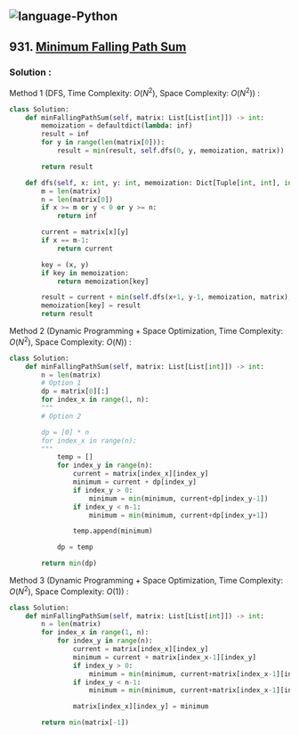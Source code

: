 ![language-Python](https://img.shields.io/badge/Python-ffd43b?style=for-the-badge&logo=PYTHON)
---

## 931. [Minimum Falling Path Sum](https://leetcode.com/problems/minimum-falling-path-sum)

### Solution :

Method 1 (DFS, Time Complexity: $O(N^2)$, Space Complexity: $O(N^2)$) :
```python
class Solution:
    def minFallingPathSum(self, matrix: List[List[int]]) -> int:
        memoization = defaultdict(lambda: inf)
        result = inf
        for y in range(len(matrix[0])):
            result = min(result, self.dfs(0, y, memoization, matrix))

        return result

    def dfs(self, x: int, y: int, memoization: Dict[Tuple[int, int], int], matrix: List[List[int]]) -> int:
        m = len(matrix)
        n = len(matrix[0])
        if x >= m or y < 0 or y >= n:
            return inf

        current = matrix[x][y]
        if x == m-1:
            return current

        key = (x, y)
        if key in memoization:
            return memoization[key]

        result = current + min(self.dfs(x+1, y-1, memoization, matrix), self.dfs(x+1, y, memoization, matrix), self.dfs(x+1, y+1, memoization, matrix))
        memoization[key] = result
        return result
```

Method 2 (Dynamic Programming + Space Optimization, Time Complexity: $O(N^2)$, Space Complexity: $O(N)$) :
```python
class Solution:
    def minFallingPathSum(self, matrix: List[List[int]]) -> int:
        n = len(matrix)
        # Option 1
        dp = matrix[0][:]
        for index_x in range(1, n):
        """
        # Option 2

        dp = [0] * n
        for index_x in range(n):
        """
            temp = []
            for index_y in range(n):
                current = matrix[index_x][index_y]
                minimum = current + dp[index_y]
                if index_y > 0:
                    minimum = min(minimum, current+dp[index_y-1])
                if index_y < n-1:
                    minimum = min(minimum, current+dp[index_y+1])

                temp.append(minimum)

            dp = temp

        return min(dp)
```

Method 3 (Dynamic Programming + Space Optimization, Time Complexity: $O(N^2)$, Space Complexity: $O(1)$) :
```python
class Solution:
    def minFallingPathSum(self, matrix: List[List[int]]) -> int:
        n = len(matrix)
        for index_x in range(1, n):
            for index_y in range(n):
                current = matrix[index_x][index_y]
                minimum = current + matrix[index_x-1][index_y]
                if index_y > 0:
                    minimum = min(minimum, current+matrix[index_x-1][index_y-1])
                if index_y < n-1:
                    minimum = min(minimum, current+matrix[index_x-1][index_y+1])

                matrix[index_x][index_y] = minimum

        return min(matrix[-1])
```
